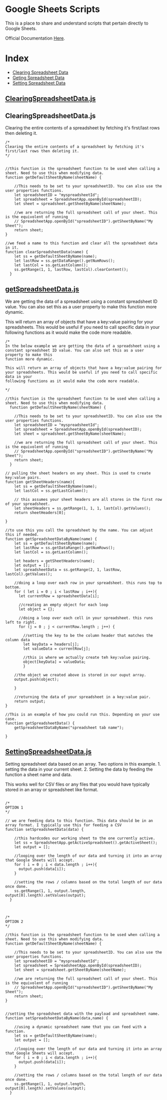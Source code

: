 # Google Sheets Scripts

This is a place to share and understand scripts that pertain directly to Google Sheets.


Official Documentation [Here](https://developers.google.com/apps-script/reference/spreadsheet).

# Index

- [Clearing Spreadsheet Data](#ClearingSpreadsheetData)
- [Geting Spreadsheet Data](#gettingSpreadsheetData)
- [Setting Spreadsheet Data](#SettingSpreadsheetData)




<a name="ClearingSpreadsheetData"></a>
## [ClearingSpreadsheetData.js](https://github.com/coltoneshaw/Google-Apps-Script-Functions/blob/main/Google%20Sheets/clearingSpreadsheetData.js)


## ClearingSpreadsheetData.js

Clearing the entire contents of a spreadsheet by fetching it's first/last rows then deleting it.

```
/*
Clearing the entire contents of a spreadsheet by fetching it's first/last rows then deleting it.
*/


//this function is the spreadsheet function to be used when calling a sheet. Need to use this when modifying data.
function getDefaultSheetByName(sheetName) {
    
    //This needs to be set to your spreadsheetID. You can also use the user properties functions.
    let spreadsheetID = "myspreadsheetId"; 
    let spreadsheet = SpreadsheetApp.openById(spreadsheetID);
    let sheet = spreadsheet.getSheetByName(sheetName); 

    //we are returning the full spreadsheet call of your sheet. This is the equivolent of running
    // SpreadsheetApp.openById("spreadsheetID").getSheetByName("My Sheet"); 
    return sheet;
}

//we feed a name to this function and clear all the spreadsheet data in it.
function clearSpreadsheetData(name) {
    let ss = getDefaultSheetByName(name);
    let lastRow = ss.getDataRange().getNumRows();
    let lastCol = ss.getLastColumn();
    ss.getRange(1, 1, lastRow, lastCol).clearContent();
  }
```

<a name="gettingSpreadsheetData"></a>
## [getSpreadsheetData.js](https://github.com/coltoneshaw/Google-Apps-Script-Functions/blob/main/Google%20Sheets/getSpreadsheetData.js)
We are getting the data of a spreadsheet using a constant spreadsheet ID value. You can also set this as a user property to make this
function more dynamic.

This will return an array of objects that have a key:value pairing for your spreadsheets. This would be useful if you need to call specific data in your
following functions as it would make the code more readable. 

```
/*
In the below example we are getting the data of a spreadsheet using a constant spreadsheet ID value. You can also set this as a user property to make this
function more dynamic.

This will return an array of objects that have a key:value pairing for your spreadsheets. This would be useful if you need to call specific data in your
following functions as it would make the code more readable. 

*/

//this function is the spreadsheet function to be used when calling a sheet. Need to use this when modifying data.
  function getDefaultSheetByName(sheetName) {
    
    //This needs to be set to your spreadsheetID. You can also use the user properties functions.
    let spreadsheetID = "myspreadsheetId"; 
    let spreadsheet = SpreadsheetApp.openById(spreadsheetID);
    let sheet = spreadsheet.getSheetByName(sheetName); 

    //we are returning the full spreadsheet call of your sheet. This is the equivolent of running
    // SpreadsheetApp.openById("spreadsheetID").getSheetByName("My Sheet"); 
    return sheet;
  }

// pulling the sheet headers on any sheet. This is used to create key:value pairs.
function getSheetHeaders(name){
    let ss = getDefaultSheetByName(name);
    let lastCol = ss.getLastColumn();

    // this assumes your sheet headers are all stores in the first row of your spreadsheet.
    let sheetHeaders = ss.getRange(1, 1, 1, lastCol).getValues();
    return sheetHeaders[0];
  
}

//to use this you call the spreadsheet by the name. You can adjust this if needed. 
function getSpreadsheetDataByName(name) { 
    let ss = getDefaultSheetByName(name);
    let lastRow = ss.getDataRange().getNumRows();
    let lastCol = ss.getLastColumn();

    let headers = getSheetHeaders(name);
    let output = [];
    let spreadsheetData = ss.getRange(2, 1, lastRow, lastCol).getValues();
 
    //doing a loop over each row in your spreadsheet. this runs top to bottom.
    for ( let i = 0 ; i < lastRow ; i++){  
      let currentRow = spreadsheetData[i];

      //creating an empty object for each loop
      let object = {};

      //doing a loop over each cell in your spreadsheet. this runs left to right.
      for (j = 0 ; j < currentRow.length ; j++) {

        //setting the key to be the column header that matches the column data
        let keyData = headers[j];
        let valueData = currentRow[j];

        //this is where we actually create teh key:value pairing.
        object[keyData] = valueData;
        }

    //the object we created above is stored in our ouput array.
    output.push(object);

    }
    
    //returning the data of your spreadsheet in a key:value pair.
    return output;
}

//This is an example of how you could run this. Depending on your use case.
function getSpreadsheetData() {
    getSpreadsheetDataByName("spreadsheet tab name");

}
```


<a name="SettingSpreadsheetData"></a>
## [SettingSpreadsheetData.js](https://github.com/coltoneshaw/Google-Apps-Script-Functions/blob/main/Google%20Sheets/settingSpreadsheetData.js)

Setting spreadsheet data based on an array. Two options in this example. 1. setting the data in your current sheet. 2. Setting the data by feeding the function a sheet name and data.

This works well for CSV files or any files that you would have typically stored in an array or spreadsheet like format.

```

/*
OPTION 1
*/

// we are feeding data to this function. This data should be in an array format. I typically use this for feeding a CSV
function setSpreadsheetData(data) { 

    //this hardcodes our working sheet to the one currently active. 
    let ss = SpreadsheetApp.getActiveSpreadsheet().getActiveSheet();
    let output = [];

    //looping over the length of our data and turning it into an array that Google Sheets will accept.
    for ( i = 0 ; i < data.length ; i++){
      output.push(data[i]);
    }  

    //setting the rows / columns based on the total length of our data once done.
    ss.getRange(1, 1, output.length, output[0].length).setValues(output);
  }



/*
OPTION 2
*/

//this function is the spreadsheet function to be used when calling a sheet. Need to use this when modifying data.
function getDefaultSheetByName(sheetName) {
    
    //This needs to be set to your spreadsheetID. You can also use the user properties functions.
    let spreadsheetID = "myspreadsheetId"; 
    let spreadsheet = SpreadsheetApp.openById(spreadsheetID);
    let sheet = spreadsheet.getSheetByName(sheetName); 

    //we are returning the full spreadsheet call of your sheet. This is the equivolent of running
    // SpreadsheetApp.openById("spreadsheetID").getSheetByName("My Sheet"); 
    return sheet;
}


//setting the spreadsheet data with the payload and spreadsheet name.
function setSpreadsheetDataByName(data,name) { 

    //using a dynamic spreadsheet name that you can feed with a function.
    let ss = getDefaultSheetByName(name);
    let output = [];

    //looping over the length of our data and turning it into an array that Google Sheets will accept.
    for ( i = 0 ; i < data.length ; i++){
      output.push(data[i]);
    }  

    //setting the rows / columns based on the total length of our data once done.
    ss.getRange(1, 1, output.length, output[0].length).setValues(output);
  }
```
